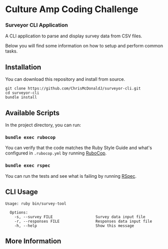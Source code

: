 # Culture Amp Coding Challenge
### Surveyor CLI Application

A CLI application to parse and display survey data from CSV files.

Below you will find some information on how to setup and perform common tasks.

## Installation

You can download this repository and install from source.

```
git clone https://github.com/ChrisMcDonaldJ/surveyor-cli.git
cd surveyor-cli
bundle install
```

## Available Scripts

In the project directory, you can run:

### `bundle exec rubocop`

You can verify that the code matches the Ruby Style Guide and what's configured in `.rubocop.yml` by running [RuboCop](https://rubocop.readthedocs.io/en/latest/).

### `bundle exec rspec`

You can run the tests and see what is failing by running [RSpec](http://rspec.info/documentation/).

## CLI Usage
```
Usage: ruby bin/survey-tool

  Options:
    -s, --survey FILE                   Survey data input file
    -r, --responses FILE                Responses data input file
    -h, --help                          Show this message
```

## More Information
